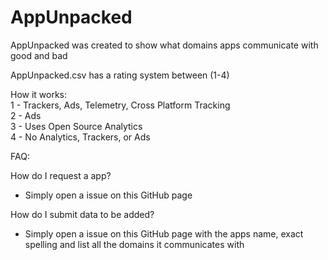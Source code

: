 # AppUnpacked
AppUnpacked was created to show what domains apps communicate with good and bad

AppUnpacked.csv has a rating system between (1-4)

How it works: <br />
1 - Trackers, Ads, Telemetry, Cross Platform Tracking <br />
2 - Ads <br />
3 - Uses Open Source Analytics <br />
4 - No Analytics, Trackers, or Ads <br />

FAQ: <br />

How do I request a app? <br />
- Simply open a issue on this GitHub page <br />

How do I submit data to be added? <br />
- Simply open a issue on this GitHub page with the apps name, exact spelling and list all the domains it communicates with <br />
